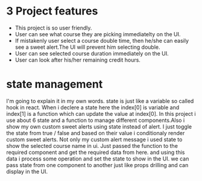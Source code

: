 # 3 Project features

- This project is so user friendly.
- User can see what course they are picking immediatelty on the UI.
- If mistakenly user select a course double time, then he/she can easily see a sweet alert.The UI will prevent him selecting double.
- User can see selected course duration immediately on the UI.
- User can look after his/her remaining credit hours. 

# state management

I'm going to explain it in my own words.
state is just like a variable so called hook in react.
When i declere a state here the index[0] is variable and index[1] is a function which can update the value at index[0].
In this project i use about 6 state and a function to manage different components.Also i show my own custom sweet alerts using state instead of alert. I just toggle the state from true / false and based on their value i conditionaly render custom sweet alerts.
Not only my custom alert message i used state to show the selected course name in ui. Just passed the function to the required component and get the required data from here. and using this data i process some operation and set the state to show in the UI.
we can pass state from one component to another just like props drilling and can display in the UI.